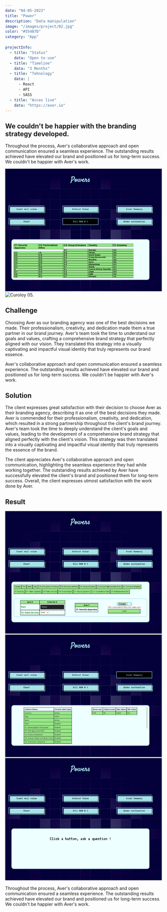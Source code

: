 ```yaml
---
date: "04-05-2023"
title: "Power"
description: "Data manipulation"
image: "/images/project/02.jpg"
color: "#55487D"
category: "App"

projectInfo:
  - title: "Status"
    data: "Open to use"
  - title: "Timeline"
    data: "3 Months"
  - title: "Tehnology"
    data: |
      - React
      - API
      - SASS
  - title: "Acces live"
    data: "https://aver.io"
---
```


## We couldn't be happier with the branding strategy developed.

Throughout the process, Aver's collaborative approach and open communication ensured a seamless experience. The outstanding results achieved have elevated our brand and positioned us for long-term success. We couldn't be happier with Aver's work.

<div class="image columns-1 sm:columns-2 gap-8">

![Curoloy 04.](/images/project/02-04.jpg)
![Curoloy 05.](/images/project/02-05.jpg)
</div>

## Challenge

Choosing Aver as our branding agency was one of the best decisions we made. Their professionalism, creativity, and dedication made them a true partner in our brand journey. Aver's team took the time to understand our goals and values, crafting a comprehensive brand strategy that perfectly aligned with our vision. They translated this strategy into a visually captivating and impactful visual identity that truly represents our brand essence.

Aver's collaborative approach and open communication ensured a seamless experience. The outstanding results achieved have elevated our brand and positioned us for long-term success. We couldn't be happier with Aver's work.


## Solution

The client expresses great satisfaction with their decision to choose Aver as their branding agency, describing it as one of the best decisions they made. Aver is commended for their professionalism, creativity, and dedication, which resulted in a strong partnership throughout the client's brand journey. Aver's team took the time to deeply understand the client's goals and values, leading to the development of a comprehensive brand strategy that aligned perfectly with the client's vision. This strategy was then translated into a visually captivating and impactful visual identity that truly represents the essence of the brand.

The client appreciates Aver's collaborative approach and open communication, highlighting the seamless experience they had while working together. The outstanding results achieved by Aver have successfully elevated the client's brand and positioned them for long-term success. Overall, the client expresses utmost satisfaction with the work done by Aver.


## Result

![Curoloy 01.](/images/project/02-01.jpg)
![Curoloy 02.](/images/project/02-02.jpg)
![Curoloy 03.](/images/project/02-03.jpg)

Throughout the process, Aver's collaborative approach and open communication ensured a seamless experience. The outstanding results achieved have elevated our brand and positioned us for long-term success. We couldn't be happier with Aver's work.